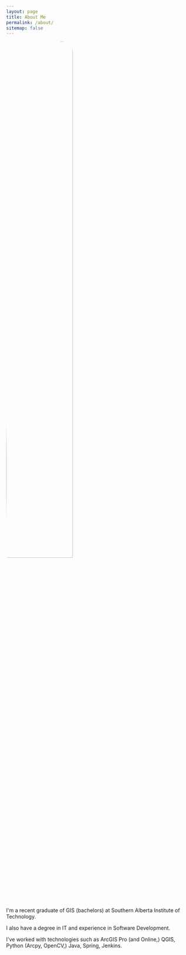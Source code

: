 ```yaml
---
layout: page
title: About Me
permalink: /about/
sitemap: false
---
```

<div class='about-img'>

<div>

<img height="60%" width="60%" style="border-radius:50%;" src="{{site.baseurl}}/assets/images/IMG_20220828.jpg">

</div>

<div class="about-text">

<p>I'm a recent graduate of GIS (bachelors) at Southern Alberta Institute of Technology.</p>
  
<p>I also have a degree in IT and experience in Software Development.</p>

<p>I've worked with technologies such as ArcGIS Pro (and Online,) QGIS, Python (Arcpy, OpenCV,) Java, Spring, Jenkins.</p> 
</div>
</div>
